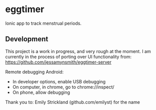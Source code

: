 eggtimer
==============

Ionic app to track menstrual periods.


Development
-----------

This project is a work in progress, and very rough at the moment. I am currently in the process of
porting over UI functionality from:
https://github.com/jessamynsmith/eggtimer-server

Remote debugging Android:
 - In developer options, enable USB debugging
 - On computer, in chrome, go to chrome://inspect/
 - On phone, allow debugging


Thank you to:
Emily Strickland (github.com/emilyst) for the name
